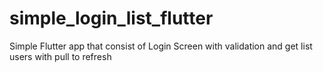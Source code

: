 # simple_login_list_flutter
Simple Flutter app that consist of Login Screen with validation and get list users with pull to refresh
